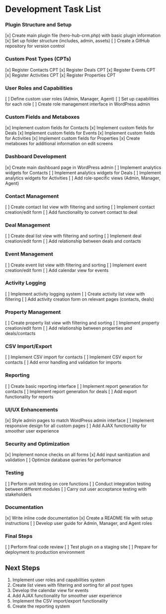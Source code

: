# Development Task List

### Plugin Structure and Setup
[x] Create main plugin file (hero-hub-crm.php) with basic plugin information
[x] Set up folder structure (includes, admin, assets)
[ ] Create a GitHub repository for version control

### Custom Post Types (CPTs)
[x] Register Contacts CPT
[x] Register Deals CPT
[x] Register Events CPT
[x] Register Activities CPT
[x] Register Properties CPT

### User Roles and Capabilities
[ ] Define custom user roles (Admin, Manager, Agent)
[ ] Set up capabilities for each role
[ ] Create role management interface in WordPress admin

### Custom Fields and Metaboxes
[x] Implement custom fields for Contacts
[x] Implement custom fields for Deals
[x] Implement custom fields for Events
[x] Implement custom fields for Activities
[x] Implement custom fields for Properties
[x] Create metaboxes for additional information on edit screens

### Dashboard Development
[x] Create main dashboard page in WordPress admin
[ ] Implement analytics widgets for Contacts
[ ] Implement analytics widgets for Deals
[ ] Implement analytics widgets for Activities
[ ] Add role-specific views (Admin, Manager, Agent)

### Contact Management
[ ] Create contact list view with filtering and sorting
[ ] Implement contact creation/edit form
[ ] Add functionality to convert contact to deal

### Deal Management
[ ] Create deal list view with filtering and sorting
[ ] Implement deal creation/edit form
[ ] Add relationship between deals and contacts

### Event Management
[ ] Create event list view with filtering and sorting
[ ] Implement event creation/edit form
[ ] Add calendar view for events

### Activity Logging
[ ] Implement activity logging system
[ ] Create activity list view with filtering
[ ] Add activity creation form on relevant pages (contacts, deals)

### Property Management
[ ] Create property list view with filtering and sorting
[ ] Implement property creation/edit form
[ ] Add relationship between properties and deals/contacts

### CSV Import/Export
[ ] Implement CSV import for contacts
[ ] Implement CSV export for contacts
[ ] Add error handling and validation for imports

### Reporting
[ ] Create basic reporting interface
[ ] Implement report generation for contacts
[ ] Implement report generation for deals
[ ] Add export functionality for reports

### UI/UX Enhancements
[x] Style admin pages to match WordPress admin interface
[ ] Implement responsive design for all custom pages
[ ] Add AJAX functionality for smoother user experience

### Security and Optimization
[x] Implement nonce checks on all forms
[x] Add input sanitization and validation
[ ] Optimize database queries for performance

### Testing
[ ] Perform unit testing on core functions
[ ] Conduct integration testing between different modules
[ ] Carry out user acceptance testing with stakeholders

### Documentation
[x] Write inline code documentation
[x] Create a README file with setup instructions
[ ] Develop user guide for Admin, Manager, and Agent roles

### Final Steps
[ ] Perform final code review
[ ] Test plugin on a staging site
[ ] Prepare for deployment to production environment

## Next Steps

1. Implement user roles and capabilities system
2. Create list views with filtering and sorting for all post types
3. Develop the calendar view for events
4. Add AJAX functionality for smoother user experience
5. Implement the CSV import/export functionality
6. Create the reporting system
